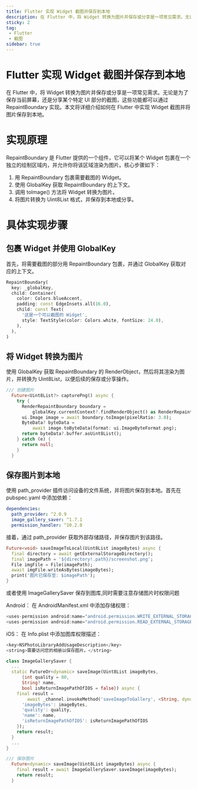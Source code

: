 ```yaml
---
title: Flutter 实现 Widget 截图并保存到本地
description: 在 Flutter 中，将 Widget 转换为图片并保存或分享是一项常见需求。无论是为了保存当前屏幕，还是分享某个特定 UI 部分的截图，这些功能都可以通过 RepaintBoundary 实现。本文将详细介绍如何在 Flutter 中实现 Widget 截图并将图片保存到本地。
sticky: 2
tag:
 - Flutter
 - 截图
sidebar: true
---
```


# Flutter 实现 Widget 截图并保存到本地

在 Flutter 中，将 Widget 转换为图片并保存或分享是一项常见需求。无论是为了保存当前屏幕，还是分享某个特定 UI 部分的截图，这些功能都可以通过 RepaintBoundary 实现。本文将详细介绍如何在 Flutter 中实现 Widget 截图并将图片保存到本地。

# 实现原理

RepaintBoundary 是 Flutter 提供的一个组件，它可以将某个 Widget 包裹在一个独立的绘制区域内，并允许你将该区域渲染为图片。核心步骤如下：

1. 用 RepaintBoundary 包裹需要截图的 Widget。
2. 使用 GlobalKey 获取 RepaintBoundary 的上下文。
3. 调用 toImage() 方法将 Widget 转换为图片。
4. 将图片转换为 Uint8List 格式，并保存到本地或分享。

# 具体实现步骤

## 包裹 Widget 并使用 GlobalKey
首先，将需要截图的部分用 RepaintBoundary 包裹，并通过 GlobalKey 获取对应的上下文。

```dart
RepaintBoundary(
  key: _globalKey,
  child: Container(
    color: Colors.blueAccent,
    padding: const EdgeInsets.all(16.0),
    child: const Text(
      '这是一个可以截图的 Widget',
      style: TextStyle(color: Colors.white, fontSize: 24.0),
    ),
  ),
)

```
## 将 Widget 转换为图片
使用 GlobalKey 获取 RepaintBoundary 的 RenderObject，然后将其渲染为图片，并转换为 Uint8List，以便后续的保存或分享操作。

```dart
/// 创建图片
  Future<Uint8List?> capturePng() async {
    try {
      RenderRepaintBoundary boundary =
          globalKey.currentContext?.findRenderObject() as RenderRepaintBoundary;
      ui.Image image = await boundary.toImage(pixelRatio: 3.0);
      ByteData? byteData =
          await image.toByteData(format: ui.ImageByteFormat.png);
      return byteData?.buffer.asUint8List();
    } catch (e) {
      return null;
    }
  }

```

## 保存图片到本地

使用 path_provider 插件访问设备的文件系统，并将图片保存到本地。首先在 pubspec.yaml 中添加依赖：

```yaml
dependencies:
  path_provider: ^2.0.9
  image_gallery_saver: ^1.7.1
  permission_handler: ^10.2.0

```

接着，通过 path_provider 获取外部存储路径，并保存图片到该路径。

```dart
Future<void> saveImageToLocal(Uint8List imageBytes) async {
  final directory = await getExternalStorageDirectory();
  final imagePath = '${directory!.path}/screenshot.png';
  File imgFile = File(imagePath);
  await imgFile.writeAsBytes(imageBytes);
  print('图片已保存至: $imagePath');
}

```
或者使用 ImageGallerySaver 保存到图库,同时需要注意存储图片时权限问题

Android： 在 AndroidManifest.xml 中添加存储权限：

```dart
<uses-permission android:name="android.permission.WRITE_EXTERNAL_STORAGE"/>
<uses-permission android:name="android.permission.READ_EXTERNAL_STORAGE"/>

```

iOS： 在 Info.plist 中添加图库权限描述：

```dart
<key>NSPhotoLibraryAddUsageDescription</key>
<string>需要访问您的相册以保存图片。</string>
```


```dart
class ImageGallerySaver {
  ...
  static FutureOr<dynamic> saveImage(Uint8List imageBytes,
      {int quality = 80,
      String? name,
      bool isReturnImagePathOfIOS = false}) async {
    final result =
        await _channel.invokeMethod('saveImageToGallery', <String, dynamic>{
      'imageBytes': imageBytes,
      'quality': quality,
      'name': name,
      'isReturnImagePathOfIOS': isReturnImagePathOfIOS
    });
    return result;
  }
  ...
}

/// 保存图片
  Future<dynamic> saveImage(Uint8List imageBytes) async {
    final result = await ImageGallerySaver.saveImage(imageBytes);
    return result;
  }

```
